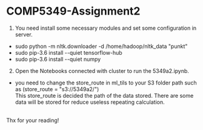 # COMP5349-Assignment2

1. You need install some necessary modules and set some configuration in server.
  + sudo python -m nltk.downloader -d /home/hadoop/nltk_data "punkt"
  + sudo pip-3.6 install --quiet tensorflow-hub
  + sudo pip-3.6 install --quiet numpy

2. Open the Notebooks connected with cluster to run the 5349a2.ipynb.
  + you need to change the store_route in ml_tils to your S3 folder path such as (store_route = "s3://5349a2/")
<br>This store_route is decided the path of the data stored. There are some data will be stored for reduce useless repeating calculation.
 



<br>
Thx for your reading!<br>
